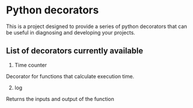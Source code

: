 # Python decorators
This is a project designed to provide a series of python decorators that can be useful in diagnosing and developing your projects.
## List of decorators currently available
1. Time counter

Decorator for functions that calculate execution time.

2. log

Returns the inputs and output of the function
